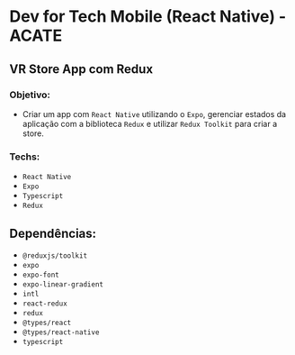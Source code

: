 # Dev for Tech Mobile (React Native) - ACATE

## VR Store App com Redux

### Objetivo:
  - Criar um app com `React Native` utilizando o `Expo`, gerenciar estados da aplicação
    com a biblioteca `Redux` e utilizar `Redux Toolkit` para criar a store.

### Techs:
  - `React Native`
  - `Expo`
  - `Typescript`
  - `Redux`

## Dependências:
  - `@reduxjs/toolkit`
  - `expo`
  - `expo-font`
  - `expo-linear-gradient`
  - `intl`
  - `react-redux`
  - `redux`
  - `@types/react`
  - `@types/react-native`
  - `typescript`